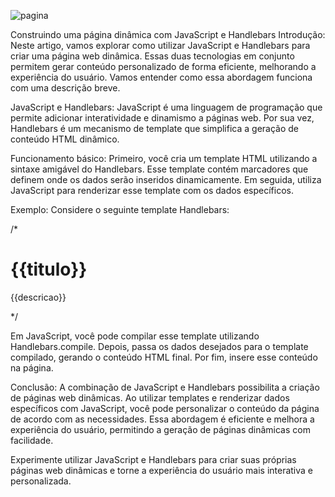 ![pagina](https://github.com/Santiago-Diniz/blogapp/assets/132367474/bab16cbd-ee78-428c-99f2-dbd701a36b19)

Construindo uma página dinâmica com JavaScript e Handlebars
Introdução:
Neste artigo, vamos explorar como utilizar JavaScript e Handlebars para criar uma página web dinâmica. Essas duas tecnologias em conjunto permitem gerar conteúdo personalizado de forma eficiente, melhorando a experiência do usuário. Vamos entender como essa abordagem funciona com uma descrição breve.

JavaScript e Handlebars:
JavaScript é uma linguagem de programação que permite adicionar interatividade e dinamismo a páginas web. Por sua vez, Handlebars é um mecanismo de template que simplifica a geração de conteúdo HTML dinâmico.

Funcionamento básico:
Primeiro, você cria um template HTML utilizando a sintaxe amigável do Handlebars. Esse template contém marcadores que definem onde os dados serão inseridos dinamicamente. Em seguida, utiliza JavaScript para renderizar esse template com os dados específicos.

Exemplo:
Considere o seguinte template Handlebars:

/*<div>
  <h1>{{titulo}}</h1>
  <p>{{descricao}}</p>
</div>*/

Em JavaScript, você pode compilar esse template utilizando Handlebars.compile. Depois, passa os dados desejados para o template compilado, gerando o conteúdo HTML final. Por fim, insere esse conteúdo na página.

Conclusão:
A combinação de JavaScript e Handlebars possibilita a criação de páginas web dinâmicas. Ao utilizar templates e renderizar dados específicos com JavaScript, você pode personalizar o conteúdo da página de acordo com as necessidades. Essa abordagem é eficiente e melhora a experiência do usuário, permitindo a geração de páginas dinâmicas com facilidade.

Experimente utilizar JavaScript e Handlebars para criar suas próprias páginas web dinâmicas e torne a experiência do usuário mais interativa e personalizada.
